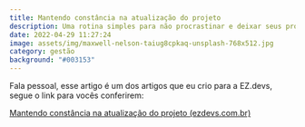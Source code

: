 ```yaml
---
title: Mantendo constância na atualização do projeto
description: Uma rotina simples para não procrastinar e deixar seus projetos desatualizados
date: 2022-04-29 11:27:24
image: assets/img/maxwell-nelson-taiug8cpkaq-unsplash-768x512.jpg
category: gestão
background: "#003153"
---
```

Fala pessoal, esse artigo é um dos artigos que eu crio para a EZ.devs, segue o link para vocês conferirem:

<!--StartFragment-->

[Mantendo constância na atualização do projeto (ezdevs.com.br)](https://ezdevs.com.br/como-manter-a-constancia-na-atualizacao-do-projeto/)

<!--EndFragment-->